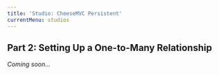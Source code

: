 ```yaml
---
title: 'Studio: CheeseMVC Persistent'
currentMenu: studios
---
```


## Part 2: Setting Up a One-to-Many Relationship

*Coming soon...*
